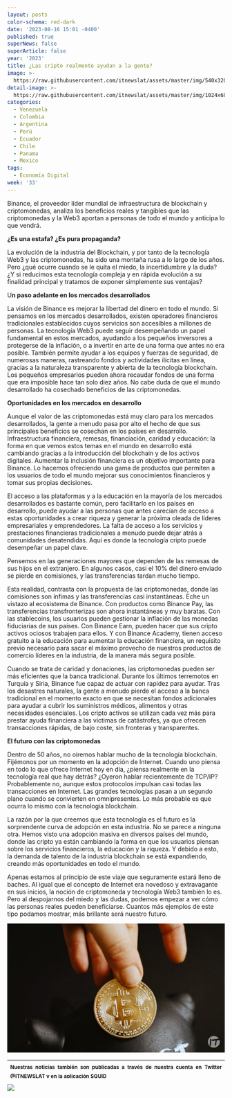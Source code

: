```yaml
---
layout: posts
color-schema: red-dark
date: '2023-08-16 15:01 -0400'
published: true
superNews: false
superArticle: false
year: '2023'
title: ¿Las cripto realmente ayudan a la gente?
image: >-
  https://raw.githubusercontent.com/itnewslat/assets/master/img/540x320/Criptocurrency-p.jpg
detail-image: >-
  https://raw.githubusercontent.com/itnewslat/assets/master/img/1024x680/Criptocurrency-g.jpg
categories:
  - Venezuela
  - Colombia
  - Argentina
  - Perú
  - Ecuador
  - Chile
  - Panama
  - Mexico
tags:
  - Economía Digital
week: '33'
---
```

Binance, el proveedor líder mundial de infraestructura de blockchain y criptomonedas, analiza los beneficios reales y tangibles que las criptomonedas y la Web3 aportan a personas de todo el mundo y anticipa lo que vendrá.

**¿Es una estafa? ¿Es pura propaganda?**

La evolución de la industria del Blockchain, y por tanto de la tecnología Web3 y las criptomonedas, ha sido una montaña rusa a lo largo de los años. Pero ¿qué ocurre cuando se le quita el miedo, la incertidumbre y la duda? ¿Y si reducimos esta tecnología compleja y en rápida evolución a su finalidad principal y tratamos de exponer simplemente sus ventajas?

U**n paso adelante en los mercados desarrollados**

La visión de Binance es mejorar la libertad del dinero en todo el mundo. Si pensamos en los mercados desarrollados, existen operadores financieros tradicionales establecidos cuyos servicios son accesibles a millones de personas. La tecnología Web3 puede seguir desempeñando un papel fundamental en estos mercados, ayudando a los pequeños inversores a protegerse de la inflación, o a invertir en arte de una forma que antes no era posible. También permite ayudar a los equipos y fuerzas de seguridad, de numerosas maneras, rastreando fondos y actividades ilícitas en línea, gracias a la naturaleza transparente y abierta de la tecnología blockchain. Los pequeños empresarios pueden ahora recaudar fondos de una forma que era imposible hace tan solo diez años. No cabe duda de que el mundo desarrollado ha cosechado beneficios de las criptomonedas.

**Oportunidades en los mercados en desarrollo**

Aunque el valor de las criptomonedas está muy claro para los mercados desarrollados, la gente a menudo pasa por alto el hecho de que sus principales beneficios se cosechan en los países en desarrollo. Infraestructura financiera, remesas, financiación, caridad y educación: la forma en que vemos estos temas en el mundo en desarrollo está cambiando gracias a la introducción del blockchain y de los activos digitales. Aumentar la inclusión financiera es un objetivo importante para Binance. Lo hacemos ofreciendo una gama de productos que permiten a los usuarios de todo el mundo mejorar sus conocimientos financieros y tomar sus propias decisiones. 

El acceso a las plataformas y a la educación en la mayoría de los mercados desarrollados es bastante común, pero facilitarlo en los países en desarrollo, puede ayudar a las personas que antes carecían de acceso a estas oportunidades a crear riqueza y generar la próxima oleada de líderes empresariales y emprendedores. La falta de acceso a los servicios y prestaciones financieras tradicionales a menudo puede dejar atrás a comunidades desatendidas. Aquí es donde la tecnología cripto puede desempeñar un papel clave. 

Pensemos en las generaciones mayores que dependen de las remesas de sus hijos en el extranjero. En algunos casos, casi el 10% del dinero enviado se pierde en comisiones, y las transferencias tardan mucho tiempo. 

Esta realidad, contrasta con la propuesta de las criptomonedas, donde las comisiones son ínfimas y las transferencias casi instantáneas. Eche un vistazo al ecosistema de Binance. Con productos como Binance Pay, las transferencias transfronterizas son ahora instantáneas y muy baratas. Con las stablecoins, los usuarios pueden gestionar la inflación de las monedas fiduciarias de sus países. Con Binance Earn, pueden hacer que sus cripto activos ociosos trabajen para ellos. Y con Binance Academy, tienen acceso gratuito a la educación para aumentar la educación financiera, un requisito previo necesario para sacar el máximo provecho de nuestros productos de comercio líderes en la industria, de la manera más segura posible.

Cuando se trata de caridad y donaciones, las criptomonedas pueden ser más eficientes que la banca tradicional. Durante los últimos terremotos en Turquía y Siria, Binance fue capaz de actuar con rapidez para ayudar. Tras los desastres naturales, la gente a menudo pierde el acceso a la banca tradicional en el momento exacto en que se necesitan fondos adicionales para ayudar a cubrir los suministros médicos, alimentos y otras necesidades esenciales. Los cripto activos se utilizan cada vez más para prestar ayuda financiera a las víctimas de catástrofes, ya que ofrecen transacciones rápidas, de bajo coste, sin fronteras y transparentes.

**El futuro con las criptomonedas**

Dentro de 50 años, no oiremos hablar mucho de la tecnología blockchain. Fijémonos por un momento en la adopción de Internet. Cuando uno piensa en todo lo que ofrece Internet hoy en día, ¿piensa realmente en la tecnología real que hay detrás? ¿Oyeron hablar recientemente de TCP/IP? Probablemente no, aunque estos protocolos impulsan casi todas las transacciones en Internet. Las grandes tecnologías pasan a un segundo plano cuando se convierten en omnipresentes. Lo más probable es que ocurra lo mismo con la tecnología blockchain. 

La razón por la que creemos que esta tecnología es el futuro es la sorprendente curva de adopción en esta industria. No se parece a ninguna otra. Hemos visto una adopción masiva en diversos países del mundo, donde las cripto ya están cambiando la forma en que los usuarios piensan sobre los servicios financieros, la educación y la riqueza. Y debido a esto, la demanda de talento de la industria blockchain se está expandiendo, creando más oportunidades en todo el mundo. 

Apenas estamos al principio de este viaje que seguramente estará lleno de baches. Al igual que el concepto de Internet era novedoso y extravagante en sus inicios, la noción de criptomoneda y tecnología Web3 también lo es. Pero al despojarnos del miedo y las dudas, podemos empezar a ver cómo las personas reales pueden beneficiarse. Cuantos más ejemplos de este tipo podamos mostrar, más brillante será nuestro futuro.

![](https://raw.githubusercontent.com/itnewslat/assets/master/img/540x320/Criptocurrency-p.jpg)

<table style="height: 42px;" width="569">
<tbody>
<tr>
<td style="text-align: justify;"><sub><strong>Nuestras noticias también son publicadas a través de nuestra cuenta en Twitter <a href="https://twitter.com/itnewslat?lang=es">@ITNEWSLAT</a> y en la aplicación <a href="https://squidapp.co/en/">SQUID</a></strong></sub></td>
</tr>
</tbody>
</table>

<img src="https://tracker.metricool.com/c3po.jpg?hash=56f88a41e39ab42c063cc51676587a04"/>
